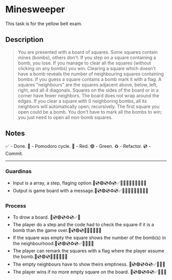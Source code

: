 # Minesweeper

This task is for the yellow belt exam.

## Description

> You are presented with a board of squares. Some squares contain mines (bombs), others don't. If you step
on a square containing a bomb, you lose. If you manage to clear all the squares (without clicking on any
bombs) you win.
Clearing a square which doesn't have a bomb reveals the number of neighbouring squares containing bombs.
If you guess a square contains a bomb mark it with a flag.
A squares "neighbours" are the squares adjacent above, below, left, right, and all 4 diagonals. Squares on the
sides of the board or in a corner have fewer neighbors. The board does not wrap around the edges. If you
clear a square with 0 neighboring bombs, all its neighbors will automatically open; recursively.
The first square you open could be a bomb.
You don't have to mark all the bombs to win; you just need to open all non-bomb squares.

## Notes

 ✅ - Done.
 🍅 - Pomodoro cycle.
 🔴 - Red.
 🟢 - Green.
 ♻️ - Refactor.
 💿 - Commit.

---

### Guardinas

- Input is a array, a step, flaging option.🔴💿🟢💿♻️💿✅🍅🍅🍅🍅🍅🍅🍅🍅🍅
- Output is game board with a message.🔴💿🟢💿♻️💿✅🍅🍅🍅🍅🍅🍅🍅🍅🍅

### Process

- To drow a board. 🔴💿🟢💿♻️💿✅🍅
- The player do a step and the code had to check the square if it is a bomb than the game over.🔴💿🟢💿✅🍅🍅🍅🍅🍅
- If the square was empty the square shows the number of the bomb(s) in the neighbourhood.🔴💿🟢💿♻️💿✅🍅🍅🍅🍅
- The player can remark the squares with a flag where the player assume the bomb.🔴💿🟢💿✅🍅🍅🍅🍅🍅
- The empty neighbours have to show theirs emptiness. 🔴💿🟢💿♻️💿✅🍅🍅🍅
- The player wins if no more empty square on the board. 🔴💿🟢💿♻️💿✅🍅🍅🍅
